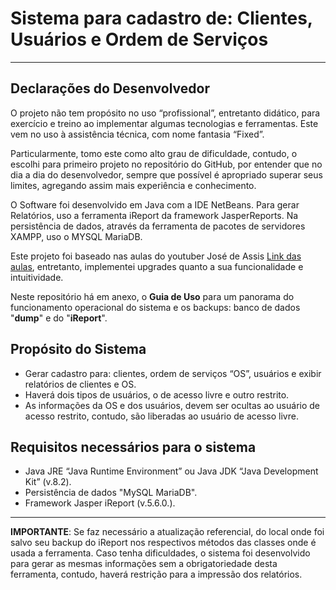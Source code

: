 # Sistema para cadastro de: Clientes, Usuários e Ordem de Serviços
---
## Declarações do Desenvolvedor

O projeto não tem propósito no uso “profissional”, entretanto didático, para exercício e treino ao implementar algumas tecnologias e ferramentas. Este vem no uso à assistência técnica, com nome fantasia “Fixed”.

Particularmente, tomo este como alto grau de dificuldade, contudo, o escolhi para primeiro projeto no repositório do GitHub, por entender que no dia a dia do desenvolvedor, sempre que possível é apropriado superar seus limites, agregando assim mais experiência e conhecimento.

O Software foi desenvolvido em Java com a IDE NetBeans. Para gerar Relatórios, uso a ferramenta iReport da framework JasperReports. Na persistência de dados, através da ferramenta de pacotes de servidores XAMPP, uso o MYSQL MariaDB.

Este projeto foi baseado nas aulas do youtuber José de Assis [Link das aulas](https://www.youtube.com/watch?v=eA4WjjkzK3c&list=PLbEOwbQR9lqxsTusvu8wfkUECrmcV81MU), entretanto, implementei upgrades quanto a sua funcionalidade e intuitividade.

Neste repositório há em anexo, o **Guia de Uso** para um panorama do funcionamento operacional do sistema e os backups: banco de dados "**dump**" e do "**iReport**".

## Propósito do Sistema

* Gerar cadastro para: clientes, ordem de serviços “OS”, usuários e exibir relatórios de clientes e OS.
* Haverá dois tipos de usuários, o de acesso livre e outro restrito.
* As informações da OS e dos usuários, devem ser ocultas ao usuário de acesso restrito, contudo, são liberadas ao usuário de acesso livre.
 
## Requisitos necessários para o sistema

* Java JRE “Java Runtime Environment” ou Java JDK “Java Development Kit” (v.8.2).
* Persistência de dados "MySQL MariaDB".
* Framework Jasper iReport (v.5.6.0.).

---

**IMPORTANTE**: Se faz necessário a atualização referencial, do local onde foi salvo seu backup do iReport nos respectivos métodos das classes onde é usada a ferramenta. Caso tenha dificuldades, o sistema foi desenvolvido para gerar as mesmas informações sem a obrigatoriedade desta ferramenta, contudo, haverá restrição para a impressão dos relatórios.
